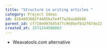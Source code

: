 ```yaml
---
title: "Structure in writing articles "
category: Project Ideas
id: 8164803602f4405ba7e4f7a26aa88b86
parent_id: cf710e097645477c9695efb32f07de22
created_at: 1571244500863
---
```


* Weavatools.com alternative
    
